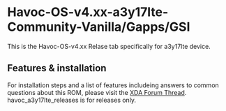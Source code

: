 # Havoc-OS-v4.xx-a3y17lte-Community-Vanilla/Gapps/GSI

This is the Havoc-OS-v4.xx Relase tab specifically for a3y17lte device.

## Features & installation
For installation steps and a list of features includeing answers to common questions about this ROM, please visit the [XDA Forum Thread](https://xdaforums.com/t/rom-11-havoc-os-4-19-vanilla-a3y17lte-unofficial-arm64-unofficial-gsi-exynos7870-a-b.4547135/). havoc_a3y17lte_releases is for releases only.
